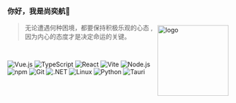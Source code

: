 ### 你好，我是尚奕航🤵

<img src="https://github-readme-stats.vercel.app/api?username=shangyihang&show_icons=true" alt="logo" height="160" align="right" style="margin: 5px; margin-bottom: 20px;" />

  

> 无论遭遇何种困境，都要保持积极乐观的心态 ,  
> 因为内心的态度才是决定命运的关键。

<br>

![Vue.js](https://img.shields.io/badge/-Vue.js-4FC08D?&logo=Vue.js&logoColor=ffffff)
![TypeScript](https://img.shields.io/badge/TypeScript-3178c6?&logo=TypeScript&logoColor=ffffff)
![React](https://img.shields.io/badge/-React-3998b6?&logo=React&logoColor=ffffff)
![Vite](https://img.shields.io/badge/-Vite-a059fe?&logo=vite&logoColor=ffffff)
![Node.js](https://img.shields.io/badge/-Node.js-68A063?&logo=Node.js&logoColor=ffffff)
![npm](https://img.shields.io/badge/-NPM-CB3837?&logo=npm&logoColor=white)
![Git](https://img.shields.io/badge/-Git-f05032?&logo=git&logoColor=white)
![.NET](https://img.shields.io/badge/.NET-4122aa?&logo=C-Sharp&logoColor=ffffff)
![Linux](https://img.shields.io/badge/-Linux-333333?&logo=linux&logoColor=white)
![Python](https://img.shields.io/badge/-Python-3776AB?&logo=python&logoColor=ffffff)
![Tauri](https://img.shields.io/badge/Tauri-ffc131?&logo=tauri&logoColor=ffffff)